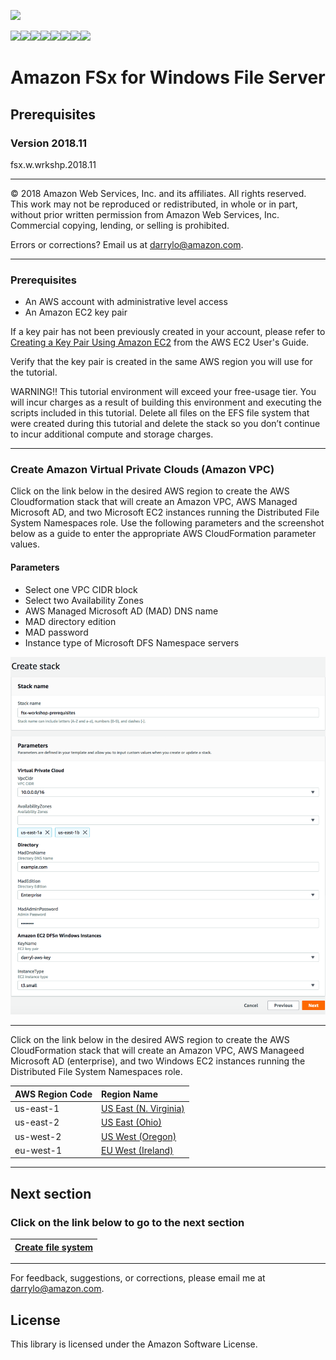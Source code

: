 ![](https://s3.amazonaws.com/aws-us-east-1/tutorial/AWS_logo_PMS_300x180.png)

![](https://s3.amazonaws.com/aws-us-east-1/tutorial/100x100_benefit_available.png)![](https://s3.amazonaws.com/aws-us-east-1/tutorial/100x100_benefit_ingergration.png)![](https://s3.amazonaws.com/aws-us-east-1/tutorial/100x100_benefit_ecryption-lock.png)![](https://s3.amazonaws.com/aws-us-east-1/tutorial/100x100_benefit_fully-managed.png)![](https://s3.amazonaws.com/aws-us-east-1/tutorial/100x100_benefit_lowcost-affordable.png)![](https://s3.amazonaws.com/aws-us-east-1/tutorial/100x100_benefit_performance.png)![](https://s3.amazonaws.com/aws-us-east-1/tutorial/100x100_benefit_scalable.png)![](https://s3.amazonaws.com/aws-us-east-1/tutorial/100x100_benefit_storage.png)
# **Amazon FSx for Windows File Server**

## Prerequisites

### Version 2018.11

fsx.w.wrkshp.2018.11

---

© 2018 Amazon Web Services, Inc. and its affiliates. All rights reserved. This work may not be  reproduced or redistributed, in whole or in part, without prior written permission from Amazon Web Services, Inc. Commercial copying, lending, or selling is prohibited.

Errors or corrections? Email us at [darrylo@amazon.com](mailto:darrylo@amazon.com).

---
### Prerequisites

* An AWS account with administrative level access
* An Amazon EC2 key pair

If a key pair has not been previously created in your account, please refer to [Creating a Key Pair Using Amazon EC2](http://docs.aws.amazon.com/AWSEC2/latest/UserGuide/ec2-key-pairs.html#having-ec2-create-your-key-pair) from the AWS EC2 User's Guide.  

Verify that the key pair is created in the same AWS region you will use for the tutorial.

WARNING!! This tutorial environment will exceed your free-usage tier. You will incur charges as a result of building this environment and executing the scripts included in this tutorial. Delete all files on the EFS file system that were created during this tutorial and delete the  stack so you don’t continue to incur additional compute and storage charges.

---
### Create Amazon Virtual Private Clouds (Amazon VPC)

Click on the link below in the desired AWS region to create the AWS Cloudformation stack that will create an Amazon VPC, AWS Managed Microsoft AD, and two Microsoft EC2 instances running the Distributed File System Namespaces role.	 Use the following parameters and the screenshot below as a guide to enter the appropriate AWS CloudFormation parameter values.

#### Parameters

- Select one VPC CIDR block
- Select two Availability Zones
- AWS Managed Microsoft AD (MAD) DNS name
- MAD directory edition
- MAD password
- Instance type of Microsoft DFS Namespace servers

![](../images/fsx_for_windows_prerequisites_parameters.png)

---

Click on the link below in the desired AWS region to create the AWS CloudFormation stack that will create an Amazon VPC, AWS Manageed Microsoft AD (enterprise), and two Windows EC2 instances running the Distributed File System Namespaces role.

| AWS Region Code | Region Name |
| :--- | :--- 
| us-east-1 | [US East (N. Virginia)](https://console.aws.amazon.com/cloudformation/home?region=us-east-1#/stacks/new?stackName=fsx-windows-workshop-prerequisites&templateURL=https://s3.amazonaws.com/aws-us-east-1/fsx-workshop/windows/current/templates/FSx_StackMaster_DFSn.yaml) |
| us-east-2 | [US East (Ohio)](https://console.aws.amazon.com/cloudformation/home?region=us-east-2#/stacks/new?stackName=fsx-windows-workshop-prerequisites&templateURL=https://s3.amazonaws.com/aws-us-east-1/fsx-workshop/windows/current/templates/FSx_StackMaster_DFSn.yaml) |
| us-west-2 | [US West (Oregon)](https://console.aws.amazon.com/cloudformation/home?region=us-west-2#/stacks/new?stackName=fsx-windows-workshop-prerequisites&templateURL=https://s3.amazonaws.com/aws-us-east-1/fsx-workshop/windows/current/templates/FSx_StackMaster_DFSn.yaml) |
| eu-west-1 | [EU West (Ireland)](https://console.aws.amazon.com/cloudformation/home?region=eu-west-1#/stacks/new?stackName=fsx-windows-workshop-prerequisites&templateURL=https://s3.amazonaws.com/aws-us-east-1/fsx-workshop/windows/current/templates/FSx_StackMaster_DFSn.yaml) |

---
## Next section
### Click on the link below to go to the next section

| [**Create file system**](../1-create-file-system) |
| :---
---

For feedback, suggestions, or corrections, please email me at [darrylo@amazon.com](mailto:darrylo@amazon.com).

## License

This library is licensed under the Amazon Software License.
